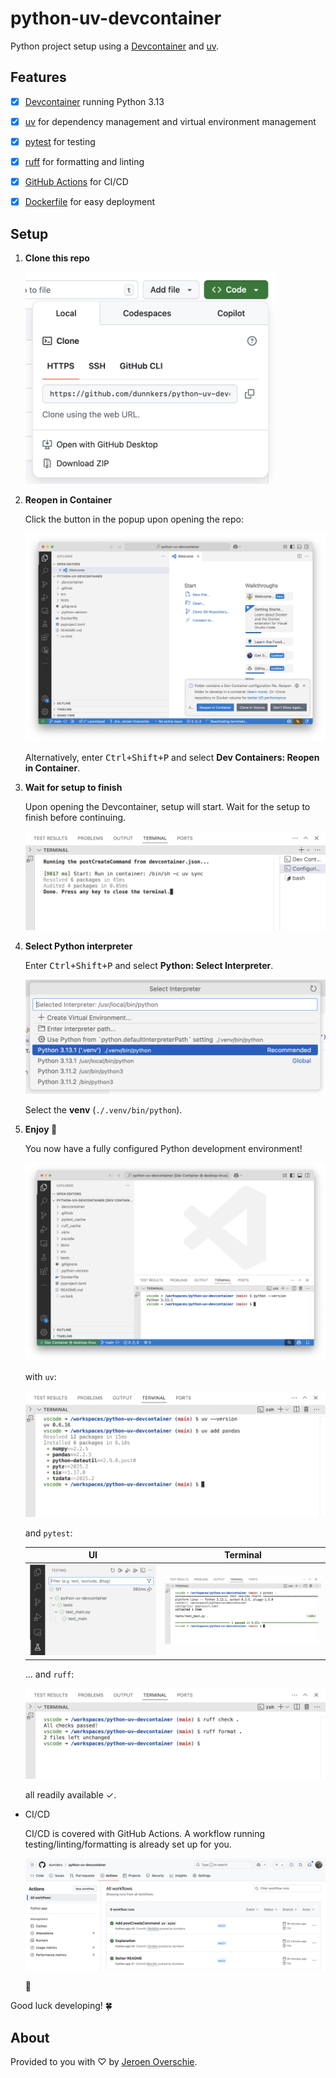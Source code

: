# python-uv-devcontainer

Python project setup using a [Devcontainer](https://containers.dev) and [uv](https://github.com/astral-sh/uv).

## Features

- [x] [Devcontainer](https://github.com/devcontainers/images/tree/main/src/python) running Python 3.13
- [x] [uv](https://github.com/astral-sh/uv) for dependency management and virtual environment management
- [x] [pytest](https://docs.pytest.org/en/stable/) for testing
- [x] [ruff](https://github.com/astral-sh/ruff) for formatting and linting
- [x] [GitHub Actions](https://github.com/dunnkers/python-uv-devcontainer/actions) for CI/CD
- [x] [Dockerfile](https://github.com/dunnkers/python-uv-devcontainer/blob/main/Dockerfile) for easy deployment


## Setup

1. **Clone this repo**

    <img src="docs/Screenshot 2025-04-23 at 17.19.10.png" alt="Clone repository" width="400"/>
2. **Reopen in Container**

    Click the button in the popup upon opening the repo:

    ![alt text](<docs/Screenshot 2025-04-23 at 17.20.22.png>)

    Alternatively, enter <kbd>Ctrl+Shift+P</kbd> and select **Dev Containers: Reopen in Container**.

3. **Wait for setup to finish**

    Upon opening the Devcontainer, setup will start. Wait for the setup to finish before continuing.

    ![alt text](<docs/Screenshot 2025-04-23 at 18.00.10.png>)

4. **Select Python interpreter**

    Enter <kbd>Ctrl+Shift+P</kbd> and select **Python: Select Interpreter**. 

    <img src="docs/Screenshot 2025-04-23 at 17.53.28.png" alt="VSCode: Python Select Interpreter" width="500"/>

    Select the **venv** (`./.venv/bin/python`).

5. **Enjoy 🫶**

    You now have a fully configured Python development environment!

    ![alt text](<docs/Screenshot 2025-04-23 at 18.28.17.png>)

    with `uv`:

    <img src="docs/Screenshot 2025-04-23 at 18.24.49.png" width="500"/>

    and `pytest`:

    | UI | Terminal |
    |:--:|:--:|
    | ![alt text](<docs/Screenshot 2025-04-23 at 18.10.07.png>) | ![alt text](<docs/Screenshot 2025-04-23 at 18.11.34.png>) |

    ... and `ruff`:

    <img src="docs/Screenshot 2025-04-23 at 18.03.49.png" width="500"/>

    all readily available ✓.

- CI/CD

    CI/CD is covered with GitHub Actions. A workflow running testing/linting/formatting is already set up for you.

    ![alt text](<docs/Screenshot 2025-04-23 at 18.06.47.png>)

    🎉

Good luck developing! 🍀


## About

Provided to you with ♡ by [Jeroen Overschie](https://jeroenoverschie.nl/).